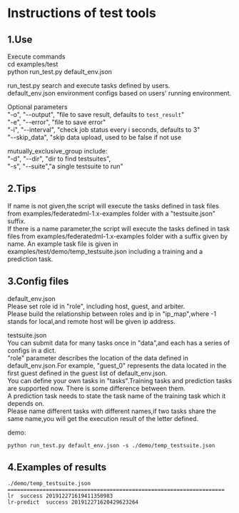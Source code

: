 Instructions of test tools
=================
1.Use 
------
Execute commands<br>
cd examples/test<br>
python run_test.py default_env.json<br>

run_test.py  search and execute tasks defined by users. <br>
default_env.json environment configs based on users' running environment. <br>

Optional parameters<br>
 "-o", "--output", "file to save result, defaults to `test_result`" <br>
 "-e", "--error", "file to save error" <br>
 "-i", "--interval", "check job status every i seconds, defaults to 3" <br>
 "--skip_data", "skip data upload, used to be false if not use <br>
 
 mutually_exclusive_group include: <br>
 "-d", "--dir", "dir to find testsuites", <br>
 "-s", "--suite","a single testsuite to run" <br>


2.Tips
------
If name is not given,the script will execute the tasks defined in task files from examples/federatedml-1.x-examples folder with a "testsuite.json" suffix.<br>
If there is a name parameter,the script will execute the tasks defined in task files from examples/federatedml-1.x-examples folder with a suffix given by name.
An example task file is given in examples/test/demo/temp_testsuite.json including a training and a prediction task. <br>

3.Config files
------
default_env.json <br>
Please set role id in "role", including host, guest, and arbiter.<br>
Please build the relationship between roles and ip in "ip_map",where -1 stands for local,and remote host will be given ip address. <br>

testsuite.json <br>
You can submit data for many tasks once in "data",and each has a series of configs in a dict.<br>
"role" parameter describes the location of the data defined in default_env.json.For example, "guest_0" represents the data located in the first guest defined in the guest list of default_env.json. <br>
You can define your own tasks in "tasks".Training tasks and prediction tasks are supported now. There is some difference between them.<br>
A prediction task needs to state the task name of the training task which it depends on. <br>
Please name different tasks with different names,if two tasks share the same name,you will get the execution result of the letter defined. <br>

demo:<br>
```shell script
python run_test.py default_env.json -s ./demo/temp_testsuite.json
```
4.Examples of results
------

```text
./demo/temp_testsuite.json
====================================================================
lr	success	201912271619411350983
lr-predict	success	201912271620429623264
```


